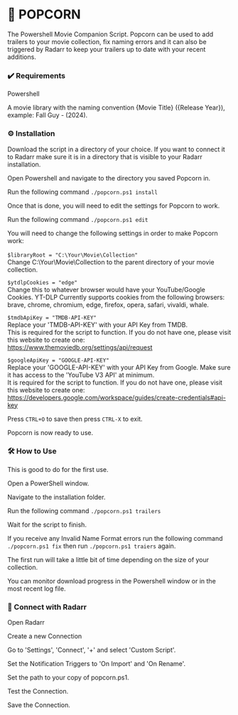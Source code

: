 # 🍿 POPCORN
  The Powershell Movie Companion Script.  Popcorn can be used to add trailers to your movie collection, fix naming errors and it can also be triggered by Radarr to keep your trailers up to date with your recent additions.

### ✔️ Requirements
Powershell

A movie library with the naming convention {Movie Title} ({Release Year}), example: Fall Guy - (2024).

### ⚙️ Installation
Download the script in a directory of your choice.  If you want to connect it to Radarr make sure it is in a directory that is visible to your Radarr installation.

Open Powershell and navigate to the directory you saved Popcorn in.

Run the following command ``./popcorn.ps1 install``

Once that is done, you will need to edit the settings for Popcorn to work.

Run the following command ``./popcorn.ps1 edit``

You will need to change the following settings in order to make Popcorn work:<br/><br/>
``$libraryRoot = "C:\Your\Movie\Collection"``<br/>
Change C:\Your\Movie\Collection to the parent directory of your movie collection.

``$ytdlpCookies = "edge"``<br/>
Change this to whatever browser would have your YouTube/Google Cookies.  YT-DLP Currently supports cookies from the following browsers:  brave, chrome, chromium, edge, firefox, opera, safari, vivaldi, whale.

``$tmdbApiKey = "TMDB-API-KEY"``<br/>
Replace your 'TMDB-API-KEY' with your API Key from TMDB.<br/>This is required for the script to function.  If you do not have one, please visit this website to create one:  https://www.themoviedb.org/settings/api/request

``$googleApiKey = "GOOGLE-API-KEY"``<br/>
Replace your 'GOOGLE-API-KEY' with your API Key from Google. Make sure it has access to the 'YouTube V3 API' at minimum.<br/>It is required for the script to function.  If you do not have one, please visit this website to create one:  https://developers.google.com/workspace/guides/create-credentials#api-key

Press ``CTRL+O`` to save then press ``CTRL-X`` to exit.

Popcorn is now ready to use.

### 🛠️ How to Use
This is good to do for the first use.

Open a PowerShell window.

Navigate to the installation folder.

Run the following command ``./popcorn.ps1 trailers``

Wait for the script to finish.

If you receive any Invalid Name Format errors run the following command ``./popcorn.ps1 fix`` then run  ``./popcorn.ps1 traiers`` again.

The first run will take a little bit of time depending on the size of your collection.

You can monitor download progress in the Powershell window or in the most recent log file.

### 🔗 Connect with Radarr
Open Radarr

Create a new Connection

Go to 'Settings', 'Connect', '+' and select 'Custom Script'.

Set the Notification Triggers to 'On Import' and 'On Rename'.

Set the path to your copy of popcorn.ps1.

Test the Connection.

Save the Connection.
